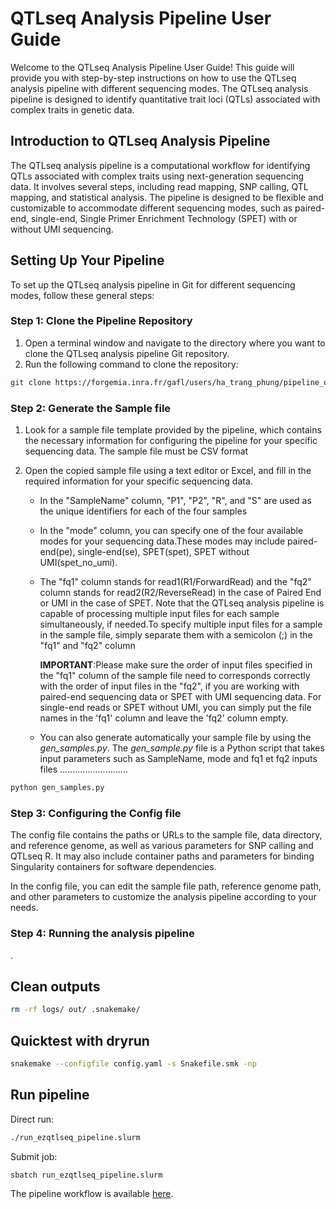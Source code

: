 # QTLseq Analysis Pipeline User Guide 
Welcome to the QTLseq Analysis Pipeline User Guide! This guide will provide you with step-by-step instructions on how to use the QTLseq analysis pipeline with different sequencing modes. The QTLseq analysis pipeline is designed to identify quantitative trait loci (QTLs) associated with complex traits in genetic data.


## Introduction to QTLseq Analysis Pipeline
The QTLseq analysis pipeline is a computational workflow for identifying QTLs associated with complex traits using next-generation sequencing data. It involves several steps, including read mapping, SNP calling, QTL mapping, and statistical analysis. The pipeline is designed to be flexible and customizable to accommodate different sequencing modes, such as paired-end, single-end, Single Primer Enrichment Technology (SPET) with or without UMI sequencing.


## Setting Up Your Pipeline
To set up the QTLseq analysis pipeline in Git for different sequencing modes, follow these general steps:

### Step 1: Clone the Pipeline Repository
1. Open a terminal window and navigate to the directory where you want to clone the QTLseq analysis pipeline Git repository.
2. Run the following command to clone the repository:

```bash
git clone https://forgemia.inra.fr/gafl/users/ha_trang_phung/pipeline_qtlSeq.git
```
### Step 2: Generate the Sample file
1. Look for a sample file template provided by the pipeline, which contains the necessary information for configuring the pipeline  for your specific sequencing data. The sample file must be CSV format



 
2. Open the copied sample file using a text editor or Excel, and fill in the required information for your specific sequencing data. 
    - In the "SampleName" column,  "P1", "P2", "R", and "S" are used as the unique identifiers for each of the four samples
    - In the "mode" column, you can specify one of the four available modes for your sequencing data.These modes may include paired-end(pe), single-end(se), SPET(spet), SPET without UMI(spet_no_umi). 
    - The "fq1" column stands for read1(R1/ForwardRead) and the "fq2" column stands for read2(R2/ReverseRead) in the case of Paired End or UMI in the case of SPET. 
Note that the QTLseq analysis pipeline is capable of processing multiple input files for each sample simultaneously, if needed.To specify multiple input files for a sample in the sample file, simply separate them with a semicolon (;) in the "fq1" and "fq2" column

        **IMPORTANT**:Please make sure the order of input files specified in the "fq1" column of the sample file need to corresponds correctly with the order of input files in the "fq2", if you are working with paired-end sequencing data or SPET with UMI sequencing data. For single-end reads or SPET without UMI, you can simply put the file names in the 'fq1' column and leave the 'fq2' column empty.
        
    - You can also generate automatically your sample file by using the _gen_samples.py_. The _gen_sample.py_ file is a Python script that takes input parameters such as SampleName, mode and fq1 et fq2 inputs files 
...........................
```bash
python gen_samples.py
```
### Step 3: Configuring the Config file

The config file contains the paths or URLs to the sample file, data directory, and reference genome, as well as various parameters for SNP calling and QTLseq R. It may also include container paths and parameters for binding Singularity containers for software dependencies.

In the config file, you can edit the sample file path, reference genome path, and other parameters to customize the analysis pipeline according to your needs.



### Step 4: Running the analysis pipeline
.

## Clean outputs
```bash
rm -rf logs/ out/ .snakemake/
```

## Quicktest with dryrun

```bash
snakemake --configfile config.yaml -s Snakefile.smk -np
```

## Run pipeline

Direct run:

```bash
./run_ezqtlseq_pipeline.slurm
```

Submit job:

```bash
sbatch run_ezqtlseq_pipeline.slurm
```

The pipeline workflow is available [here](dag.pdf).
